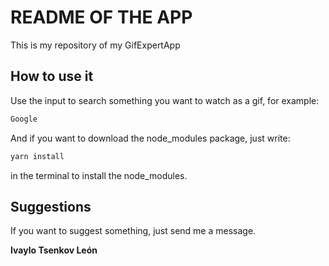 # README OF THE APP

This is my repository of my GifExpertApp

## How to use it

Use the input to search something you want to watch as a gif, for example:

```bash
Google
```

And if you want to download the node_modules package, just write: 

```bash
yarn install
```
in the terminal to install the node_modules.

## Suggestions
If you want to suggest something, just send me a message.

**Ivaylo Tsenkov León**